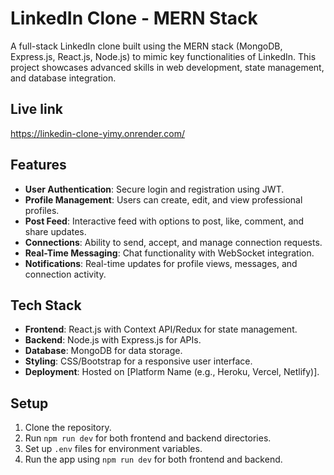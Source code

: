 # LinkedIn Clone - MERN Stack  
A full-stack LinkedIn clone built using the MERN stack (MongoDB, Express.js, React.js, Node.js) to mimic key functionalities of LinkedIn. This project showcases advanced skills in web development, state management, and database integration.

## Live link
https://linkedin-clone-yimy.onrender.com/

## Features  
- **User Authentication**: Secure login and registration using JWT.  
- **Profile Management**: Users can create, edit, and view professional profiles.  
- **Post Feed**: Interactive feed with options to post, like, comment, and share updates.  
- **Connections**: Ability to send, accept, and manage connection requests.  
- **Real-Time Messaging**: Chat functionality with WebSocket integration.  
- **Notifications**: Real-time updates for profile views, messages, and connection activity.  

## Tech Stack  
- **Frontend**: React.js with Context API/Redux for state management.  
- **Backend**: Node.js with Express.js for APIs.  
- **Database**: MongoDB for data storage.  
- **Styling**: CSS/Bootstrap for a responsive user interface.  
- **Deployment**: Hosted on [Platform Name (e.g., Heroku, Vercel, Netlify)].

## Setup  
1. Clone the repository.  
2. Run `npm run dev` for both frontend and backend directories.  
3. Set up `.env` files for environment variables.  
4. Run the app using `npm run dev` for both frontend and backend.
